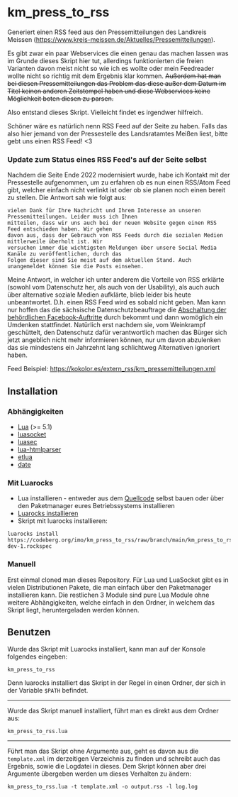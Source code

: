 # km_press_to_rss

Generiert einen RSS feed aus den Pressemitteilungen des Landkreis Meissen (https://www.kreis-meissen.de/Aktuelles/Pressemitteilungen).

Es gibt zwar ein paar Webservices die einen genau das machen lassen was im Grunde dieses Skript hier tut, allerdings funktionierten die freien Varianten davon meist nicht so wie ich es wollte oder mein Feedreader wollte nicht so richtig mit dem Ergebnis klar kommen. ~~Außerdem hat man bei diesen Pressemitteilungen das Problem das diese außer dem Datum im Titel keinen anderen Zeitstempel haben und diese Webservices keine Möglichkeit boten diesen zu parsen.~~

Also entstand dieses Skript. Vielleicht findet es irgendwer hilfreich.

Schöner wäre es natürlich nenn RSS Feed auf der Seite zu haben. Falls das also hier jemand von der Pressestelle des Landsratamtes Meißen liest, bitte gebt uns einen RSS Feed! <3

### Update zum Status eines RSS Feed's auf der Seite selbst
Nachdem die Seite Ende 2022 modernisiert wurde, habe ich Kontakt mit der Pressestelle aufgenommen, um zu erfahren ob es nun einen RSS/Atom Feed gibt, welcher einfach nicht verlinkt ist oder ob sie planen noch einen bereit zu stellen. Die Antwort sah wie folgt aus:
```
vielen Dank für Ihre Nachricht und Ihrem Interesse an unseren Pressemitteilungen. Leider muss ich Ihnen
mitteilen, dass wir uns auch bei der neuen Website gegen einen RSS Feed entschieden haben. Wir gehen
davon aus, dass der Gebrauch von RSS Feeds durch die sozialen Medien mittlerweile überholt ist. Wir
versuchen immer die wichtigsten Meldungen über unsere Social Media Kanäle zu veröffentlichen, durch das
Folgen dieser sind Sie meist auf dem aktuellen Stand. Auch unangemeldet können Sie die Posts einsehen.
```
Meine Antwort, in welcher ich unter anderem die Vorteile von RSS erklärte (sowohl vom Datenschutz her, als auch von der Usability), als auch auch über alternative soziale Medien aufklärte, blieb leider bis heute unbeantwortet. D.h. einen RSS Feed wird es sobald nicht geben. Man kann nur hoffen das die sächsische Datenschutzbeauftrage die [Abschaltung der behördlichen Facebook-Auftritte](https://www.mdr.de/nachrichten/sachsen/politik/staedte-facebook-seiten-abschaltung-datenschutz-behoerde-100.html) durch bekommt und dann womöglich ein Umdenken stattfindet. Natürlich erst nachdem sie, vom Weinkrampf geschüttelt, den Datenschutz dafür verantwortlich machen das Bürger sich jetzt angeblich nicht mehr informieren können, nur um davon abzulenken das sie mindestens ein Jahrzehnt lang schlichtweg Alternativen ignoriert haben.

Feed Beispiel: https://kokolor.es/extern_rss/km_pressemitteilungen.xml

## Installation

### Abhängigkeiten

* [Lua](https://lua.org) (>= 5.1)
* [luasocket](https://github.com/diegonehab/luasocket)
* [luasec](https://github.com/brunoos/luasec)
* [lua-htmlparser](https://github.com/msva/lua-htmlparser)
* [etlua](https://github.com/leafo/etlua)
* [date](https://github.com/Tieske/date)

### Mit Luarocks

* Lua installieren - entweder aus dem [Quellcode](https://www.lua.org/download.html) selbst bauen oder über den Paketmanager eures Betriebssystems installieren
* [Luarocks installieren](https://github.com/luarocks/luarocks/wiki/Installation-instructions-for-Unix)
* Skript mit luarocks installieren:
```
luarocks install https://codeberg.org/imo/km_press_to_rss/raw/branch/main/km_press_to_rss-dev-1.rockspec
```

### Manuell

Erst einmal cloned man dieses Repository. Für Lua und LuaSocket gibt es in vielen Distributionen Pakete, die man einfach über den Paketmanager installieren kann. Die restlichen 3 Module sind pure Lua Module ohne weitere Abhängigkeiten, welche einfach in den Ordner, in welchem das Skript liegt, heruntergeladen werden können.

## Benutzen

Wurde das Skript mit Luarocks installiert, kann man auf der Konsole folgendes eingeben:
```
km_press_to_rss
```
Denn luarocks installiert das Skript in der Regel in einen Ordner, der sich in der Variable `$PATH` befindet.

---

Wurde das Skript manuell installiert, führt man es direkt aus dem Ordner aus:
```
km_press_to_rss.lua
```

---

Führt man das Skript ohne Argumente aus, geht es davon aus die `template.xml` im derzeitigen Verzeichnis zu finden und schreibt auch das Ergebnis, sowie die Logdatei in dieses. Dem Skript können aber drei Argumente übergeben werden um dieses Verhalten zu ändern:
```
km_press_to_rss.lua -t template.xml -o output.rss -l log.log
```